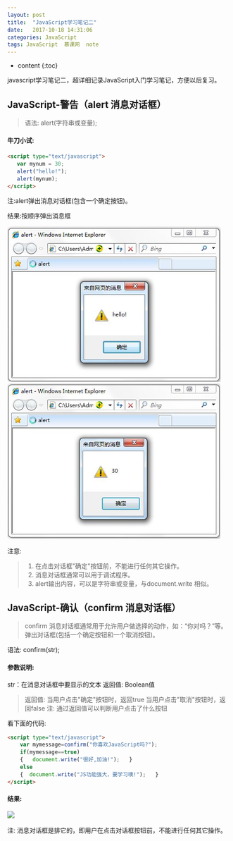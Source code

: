 ```yaml
---
layout: post
title:  "JavaScript学习笔记二"
date:   2017-10-18 14:31:06
categories: JavaScript
tags: JavaScript  慕课网  note
---
```


* content
{:toc}

javascript学习笔记二，超详细记录JavaScript入门学习笔记，方便以后复习。






## JavaScript-警告（alert 消息对话框）

> 语法:
> alert(字符串或变量); 

#### 牛刀小试:
```html
<script type="text/javascript">
   var mynum = 30;
   alert("hello!");
   alert(mynum);
</script>
```
注:alert弹出消息对话框(包含一个确定按钮)。

结果:按顺序弹出消息框

![](https://raw.githubusercontent.com/centosl/imageslibrary/master/javascript/0152e362430001bdd204850354.jpg)
![](https://raw.githubusercontent.com/centosl/imageslibrary/master/javascript/0352e362850001024d04840353.jpg)

注意:

> 1. 在点击对话框"确定"按钮前，不能进行任何其它操作。
> 2. 消息对话框通常可以用于调试程序。
> 3. alert输出内容，可以是字符串或变量，与document.write 相似。

## JavaScript-确认（confirm 消息对话框）

> confirm 消息对话框通常用于允许用户做选择的动作，如：“你对吗？”等。弹出对话框(包括一个确定按钮和一个取消按钮)。

语法:
confirm(str);

#### 参数说明:
  str：在消息对话框中要显示的文本
  返回值: Boolean值

> 返回值:
当用户点击"确定"按钮时，返回true
当用户点击"取消"按钮时，返回false
注: 通过返回值可以判断用户点击了什么按钮

看下面的代码:
```html
<script type="text/javascript">
    var mymessage=confirm("你喜欢JavaScript吗?");
    if(mymessage==true)
    {   document.write("很好,加油!");   }
    else
    {  document.write("JS功能强大，要学习噢!");   }
</script>
```
#### 结果:
![](http://img.mukewang.com/52e35bc60001f01a04230353.jpg)

注: 消息对话框是排它的，即用户在点击对话框按钮前，不能进行任何其它操作。